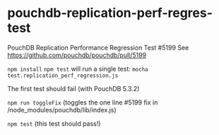 # pouchdb-replication-perf-regres-test
PouchDB Replication Performance Regression Test #5199 See https://github.com/pouchdb/pouchdb/pull/5199

`npm install`
`npm test` will run a single test: `mocha test.replication_perf_regression.js`

 The first test should fail (with PouchDB 5.3.2)

`npm run toggleFix` (toggles the one line #5199 fix in /node_modules/pouchdb/lib/index.js)

`npm test` (this test should pass!)
